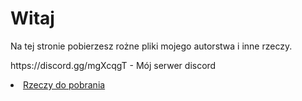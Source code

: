 <html>
<body>
<h1>Witaj</h1>
<p>Na tej stronie pobierzesz rożne pliki mojego autorstwa i inne rzeczy.</p>
<p>https://discord.gg/mgXcqgT - Mój serwer discord</p>
</body>
</html>
<li class="menu-item menu-item-downloads"> <a href="/Rzeczy-do-pobrania" rel="section"><i class="menu-item-icon fa fa-fw fa-downloads"></i>Rzeczy do pobrania</a>
